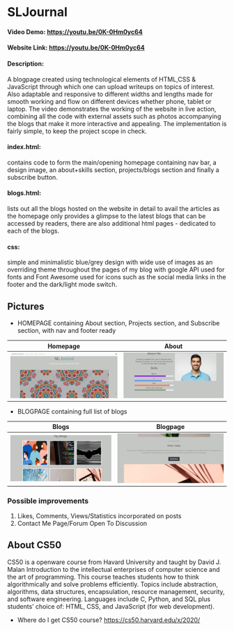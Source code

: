 # SLJournal
#### Video Demo:  <https://youtu.be/0K-0Hm0yc64>
#### Website Link:  <https://youtu.be/0K-0Hm0yc64>
#### Description:
A blogpage created using technological elements of HTML,CSS & JavaScript through which one can upload writeups on topics of interest. Also adaptable and responsive to different widths and lengths made for smooth working and flow on different devices whether phone, tablet or laptop. The video demonstrates the working of the website in live action, combining all the code with external assets such as photos accompanying the blogs that make it more interactive and appealing. The implementation is fairly simple, to keep the project scope in check.
#### index.html:
contains code to form the main/opening homepage containing nav bar, a design image, an about+skills section, projects/blogs section and finally a subscribe button.
#### blogs.html:
lists out all the blogs hosted on the website in detail to avail the articles as the homepage only provides a glimpse to the latest blogs that can be accessed by readers, there are also additional html pages - dedicated to each of the blogs.
#### css:
simple and minimalistic blue/grey design with wide use of images as an overriding theme throughout the pages of my blog with google API used for fonts and Font Awesome used for icons such as the social media links in the footer and the dark/light mode switch.

## Pictures
- HOMEPAGE containing About section, Projects section, and Subscribe section, with nav and footer ready

| Homepage | About |
| :---: | :---: |
| <img src="Screenshots/homepage1.png" width="400">  | <img src="Screenshots/homepage2.png" width="400">|

- BLOGPAGE containing full list of blogs

| Blogs | Blogpage |
| :---: | :---: |
| <img src="Screenshots/blogpage1.png" width="400">  | <img src="Screenshots/blogpage2.png" width="400">|




### Possible improvements
1. Likes, Comments, Views/Statistics incorporated on posts
2. Contact Me Page/Forum Open To Discussion

## About CS50
CS50 is a openware course from Havard University and taught by David J. Malan
Introduction to the intellectual enterprises of computer science and the art of programming. This course teaches students how to think algorithmically
and solve problems efficiently. Topics include abstraction, algorithms, data structures, encapsulation, resource management, security, and software engineering.
Languages include C, Python, and SQL plus students’ choice of: HTML, CSS, and JavaScript (for web development).
- Where do I get CS50 course?
https://cs50.harvard.edu/x/2020/
